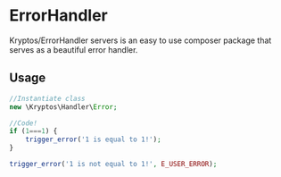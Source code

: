 ErrorHandler
=======

Kryptos/ErrorHandler servers is an easy to use composer package that serves as a beautiful error handler.


Usage
-----
```php
//Instantiate class
new \Kryptos\Handler\Error;

//Code!
if (1===1) {
    trigger_error('1 is equal to 1!');
}

trigger_error('1 is not equal to 1!', E_USER_ERROR);
```
